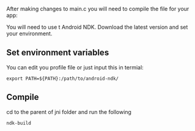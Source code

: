 After making changes to main.c you will need to compile the file for your app:

You will need to use t Android NDK. Download the latest version and set your environment.

## Set environment variables

You can edit you profile file or just input this in termial:

```
export PATH=${PATH}:/path/to/android-ndk/
```

## Compile

cd to the parent of jni folder and run the following

```shell
ndk-build
```



